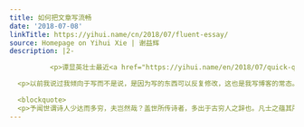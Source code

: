```yaml
---
title: 如何把文章写流畅
date: '2018-07-08'
linkTitle: https://yihui.name/cn/2018/07/fluent-essay/
source: Homepage on Yihui Xie | 谢益辉
description: |2-

          <p>谭显英壮士最近<a href="https://yihui.name/en/2018/07/quick-questions/">谬赞</a>我，说我的英文博客说读起来比较流畅，问我有没有什么英文写作秘籍可以推荐。我并没有；就跟学 R 一样，我基本上没有正经看过教材或教程。其实我几年前的英文博客我自己现在都不敢看，因为怕看了会忍不住改好久。很多事情的进展都是很缓慢的，包括写代码、写文章（无论论文也好、博客也好）、种菜、做饭、推公式，但通常也会有那么一个台阶，你慢慢登上这个台阶之后就感觉轻松了。</p>

  <p>以前我说过我倾向于写而不是说，是因为写的东西可以反复修改，这也是我写博客的常态。我的每篇博客都会改很多次，而且就算发布之后也还会再看再改，甚至过好几年之后还会改。修改可能是让文章流畅的原因之一，但我感觉最重要的因素还是胸中是否有一股不吐不快的气；如果有一股气顶着，文章铺开就会顺利一些。这让我想起欧阳修的《梅圣俞诗集序》，第一段讲：</p>

  <blockquote>
  <p>予闻世谓诗人少达而多穷，夫岂然哉？盖世所传诗者，多出于古穷人之辞也。凡士之蕴其所有，而
---
```

